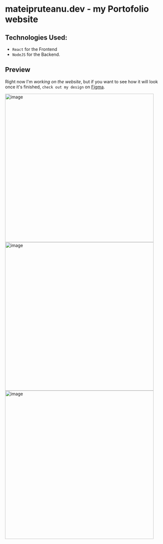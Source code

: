 # mateipruteanu.dev - my Portofolio website
## Technologies Used:
 - `React` for the Frontend
 - `NodeJS` for the Backend.

## Preview
Right now I'm _working on the website_, but if you want to see how it will look once it's finished, `check out my design` on [Figma](https://www.figma.com/proto/v81hNqOEpHg51FkXxU9iM4/Portofolio-Website?type=design&node-id=2-2&scaling=scale-down&page-id=0%3A1&starting-point-node-id=18%3A5&mode=design).

<img width="485" alt="image" src="https://github.com/mateipruteanu/portofolio-website/assets/35728927/45ef8d87-5c57-4c58-88c1-fa9a5ea25904">
<img width="485" alt="image" src="https://github.com/mateipruteanu/portofolio-website/assets/35728927/b682ab7b-c9d0-4f9b-94a1-216c075c57e7">
<img width="485" alt="image" src="https://github.com/mateipruteanu/portofolio-website/assets/35728927/e839ef0b-a730-4e2c-b0b6-f08b093449b0">


